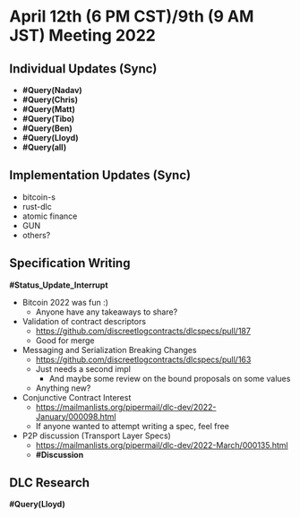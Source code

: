 # April 12th (6 PM CST)/9th (9 AM JST) Meeting 2022

## Individual Updates (Sync)

* **#Query(Nadav)**
* **#Query(Chris)**
* **#Query(Matt)**
* **#Query(Tibo)**
* **#Query(Ben)**
* **#Query(Lloyd)**
* **#Query(all)**

## Implementation Updates (Sync)

* bitcoin-s
* rust-dlc
* atomic finance
* GUN
* others?

## Specification Writing

**#Status_Update_Interrupt**

* Bitcoin 2022 was fun :)
  * Anyone have any takeaways to share?
* Validation of contract descriptors
  * https://github.com/discreetlogcontracts/dlcspecs/pull/187
  * Good for merge
* Messaging and Serialization Breaking Changes
  * https://github.com/discreetlogcontracts/dlcspecs/pull/163
  * Just needs a second impl
    * And maybe some review on the bound proposals on some values
  * Anything new?
* Conjunctive Contract Interest
  * https://mailmanlists.org/pipermail/dlc-dev/2022-January/000098.html
  * If anyone wanted to attempt writing a spec, feel free
* P2P discussion (Transport Layer Specs)
  * https://mailmanlists.org/pipermail/dlc-dev/2022-March/000135.html
  * **#Discussion**

## DLC Research

**#Query(Lloyd)**